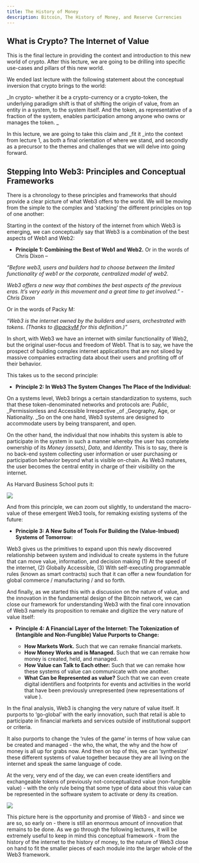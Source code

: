```yaml
---
title: The History of Money
description: Bitcoin, The History of Money, and Reserve Currencies
---
```




<!-- 1.1 Context: History of Internet and It’s Revolutions to Date  
1.2 Bitcoin, The History of Money, and Reserve Currencies 
1.3 What is Crypto? The Internet of Value -->


## What is Crypto? The Internet of Value

This is the final lecture in providing the context and introduction to this new world of crypto. After this lecture, we are going to be drilling into specific use-cases and pillars of this new world. 

We ended last lecture with the following statement about the conceptual inversion that crypto brings to the world: 

_In crypto- whether it be a crypto-currency or a crypto-token, the underlying paradigm shift is that of shifting the origin of value, from an entity in a system, to the system itself. And the token, as representative of a fraction of the system, enables participation among anyone who owns or manages the token.  _

In this lecture, we are going to take this claim and _fit it _into the context from lecture 1, as both a final orientation of where we stand, and secondly as a precursor to the themes and challenges that we will delve into going forward. 

## Stepping Into Web3: Principles and Conceptual Frameworks

There is a chronology to these principles and frameworks that should provide a clear picture of what Web3 offers to the world. We will be moving from the simple to the complex and ‘stacking’ the different principles on top of one another: 

Starting in the context of the history of the internet from which Web3 is emerging, we can conceptually say that Web3 is a combination of the best aspects of Web1 and Web2: 



* **Principle 1: Combining the Best of Web1 and Web2.** Or in the words of Chris Dixon –

_“Before web3, users and builders had to choose between the limited functionality of web1 or the corporate, centralized model of web2._

_Web3 offers a new way that combines the best aspects of the previous eras. It’s very early in this movement and a great time to get involved.” - Chris Dixon_

Or in the words of Packy M: 

_“Web3 is the internet owned by the builders and users, orchestrated with tokens. (Thanks to [@packyM](https://twitter.com/packyM) for this definition.)”_

In short, with Web3 we have an internet with similar functionality of Web2, but the original user-focus and freedom of Web1. That is to say, we have the prospect of building complex internet applications that are not siloed by massive companies extracting data about their users and profiting off of their behavior. 

This takes us to the second principle: 

* **Principle 2: In Web3 The System Changes The Place of the Individual:**


On a systems level, Web3 brings a certain standardization to systems, such that these token-denominated networks and protocols are: _Public_, _Permissionless and Accessible Irrespective _of _Geography, Age, or Nationality. _So on the one hand, Web3 systems are designed to accommodate users by being transparent, and open. 

On the other hand, the individual that now inhabits this system is able to participate in the system in such a manner whereby the user has complete ownership of its _Money (assets)_, _Data_, and _Identity_. This is to say, there is no back-end system collecting user information or user purchasing or participation behavior beyond what is visible on-chain. As Web3 matures, the user becomes the central entity in charge of their visibility on the internet. 

As Harvard Business School puts it: 


![](@site/static/img/bootcamp/mod-em-1.3.1.png)


And from this principle, we can zoom out slightly, to understand the macro-value of these emergent Web3 tools, for remaking existing systems of the future: 

* **Principle 3: A New Suite of Tools For Building the (Value-Imbued) Systems of Tomorrow:**

Web3 gives us the primitives to expand upon this newly discovered relationship between system and individual to create systems in the future that can move value, information, and decision making (1) At the speed of the internet, (2) Globally Accessible, (3) With self-executing programmable rules (known as smart contracts) such that it can offer a new foundation for global commerce / manufacturing / and so forth. 

And finally, as we started this with a discussion on the nature of value, and the innovation in the fundamental design of the Bitcoin network, we can close our framework for understanding Web3 with the final core innovation of Web3 namely its proposition to remake and digitize the very nature of value itself: 

* **Principle 4: A Financial Layer of the Internet: The Tokenization of (Intangible and Non-Fungible) Value Purports to Change:**



    * **How Markets Work.** Such that we can remake financial markets. 
    * **How Money Works and is Managed.** Such that we can remake how money is created, held, and managed. 
    * **How Value can Talk to Each other:** Such that we can remake how these systems of value can communicate with one another. 
    * **What Can be Represented as value?** Such that we can even create digital identifiers and footprints for events and activities in the world that have been previously unrepresented (new representations of value ). 

In the final analysis, Web3 is changing the very nature of value itself. It purports to ‘go-global’ with the early innovation, such that retail is able to participate in financial markets and services outside of institutional support or criteria. 

It also purports to change the ‘rules of the game’ in terms of how value can be created and managed - the who, the what, the why and the how of money is all up for grabs now. And then on top of this, we can ‘synthesize’ these different systems of value together because they are all living on the internet and speak the same language of code. 

At the very, very end of the day, we can even create identifiers and exchangeable tokens of previously not-conceptualized value (non-fungible value) - with the only rule being that some type of data about this value can be represented in the software system to activate or deny its creation. 


![](@site/static/img/bootcamp/mod-em-1.3.2.png)


 This picture here is the opportunity and promise of Web3 - and since we are so, so early on - there is still an enormous amount of innovation that remains to be done. As we go through the following lectures, it will be extremely useful to keep in mind this conceptual framework - from the history of the internet to the history of money, to the nature of Web3 close on hand to fit the smaller pieces of each module into the larger whole of the Web3 framework. 
